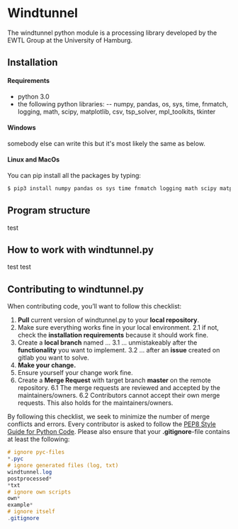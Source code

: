 # Windtunnel 
The windtunnel python module is a processing library developed by the EWTL Group at the University of Hamburg. 

## Installation
#### Requirements
 - python 3.0 
 - the following python libraries:
 -- numpy, pandas, os, sys, time, fnmatch, logging, math, scipy, matplotlib, csv, tsp_solver, mpl_toolkits, tkinter

#### Windows
somebody else can write this but it's most likely the same as below.

#### Linux and MacOs
You can pip install all the packages by typing:
```sh
$ pip3 install numpy pandas os sys time fnmatch logging math scipy matplotlib csv tsp_solver mpl_toolkits tkinter 
```

## Program structure
test

## How to work with windtunnel.py
test test

## Contributing to windtunnel.py
When contributing code, you’ll want to follow this checklist:
1. **Pull** current version of windtunnel.py to your **local repository**.
2. Make sure everything works fine in your local environment.
2.1 if not, check the **installation requirements** because it should work fine.
3. Create a **local branch** named ...
3.1 ... unmistakeably after the **functionality** you want to implement.
3.2 ... after an **issue** created on gitlab you want to solve.
4. **Make your change.** 
5. Ensure yourself your change work fine. 
6. Create a **Merge Request** with target branch **master** on the remote repository. 
6.1 The merge requests are reviewed and accepted by the maintainers/owners. 
6.2 Contributors cannot accept their own merge requests. This also holds for the maintainers/owners.

By following this checklist, we seek to minimize the number of merge conflicts and errors. Every contributor is asked to follow the [PEP8 Style Guide for Python Code](https://www.python.org/dev/peps/pep-0008/). Please also ensure that your **.gitignore**-file contains at least the following:
```glsl
# ignore pyc-files
*.pyc
# ignore generated files (log, txt) 
windtunnel.log
postprocessed*
*txt
# ignore own scripts
own*
example*
# ignore itself
.gitignore
```
